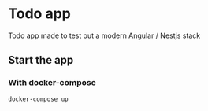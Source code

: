 # Todo app

Todo app made to test out a modern Angular / Nestjs stack

## Start the app

### With docker-compose

```bash
docker-compose up
```
